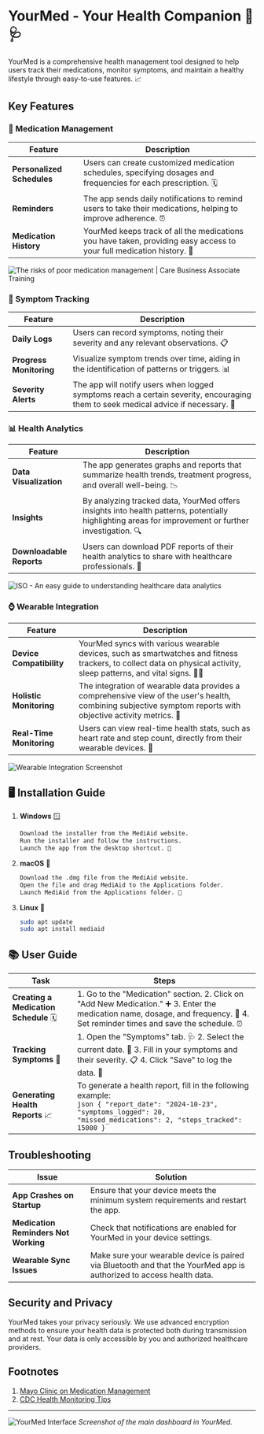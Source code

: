 
# YourMed - Your Health Companion 💊🩺

YourMed is a comprehensive health management tool designed to help users track their medications, monitor symptoms, and maintain a healthy lifestyle through easy-to-use features. 📈


## Key Features

### **💊 Medication Management**
| Feature                | Description                                                                 |
|------------------------|-----------------------------------------------------------------------------|
| **Personalized Schedules** | Users can create customized medication schedules, specifying dosages and frequencies for each prescription. 🗓️ |
| **Reminders**           | The app sends daily notifications to remind users to take their medications, helping to improve adherence. ⏰ |
| **Medication History**  | YourMed keeps track of all the medications you have taken, providing easy access to your full medication history. 🧾 |

![The risks of poor medication management | Care Business Associate Training](https://cbassociatetraining.co.uk/wp-content/uploads/2022/07/risk-of-poor-medication-management-scaled.jpg)

### **📝 Symptom Tracking**
| Feature                | Description                                                                 |
|------------------------|-----------------------------------------------------------------------------|
| **Daily Logs**          | Users can record symptoms, noting their severity and any relevant observations. 📋 |
| **Progress Monitoring** | Visualize symptom trends over time, aiding in the identification of patterns or triggers. 📊 |
| **Severity Alerts**     | The app will notify users when logged symptoms reach a certain severity, encouraging them to seek medical advice if necessary. 🚨 |

### **📊 Health Analytics**
| Feature                | Description                                                                 |
|------------------------|-----------------------------------------------------------------------------|
| **Data Visualization**  | The app generates graphs and reports that summarize health trends, treatment progress, and overall well-being. 📉 |
| **Insights**            | By analyzing tracked data, YourMed offers insights into health patterns, potentially highlighting areas for improvement or further investigation. 🔍 |
| **Downloadable Reports**| Users can download PDF reports of their health analytics to share with healthcare professionals. 📑 |

![ISO - An easy guide to understanding healthcare data analytics](https://www.iso.org/files/live/sites/isoorg/files/news/insights/healthcare/Healthcare_Evergreen%20-%20Healthcare%20data%20analytics.svg)


### **⌚ Wearable Integration**
| Feature                | Description                                                                 |
|------------------------|-----------------------------------------------------------------------------|
| **Device Compatibility**| YourMed syncs with various wearable devices, such as smartwatches and fitness trackers, to collect data on physical activity, sleep patterns, and vital signs. 🏃‍♂️ |
| **Holistic Monitoring** | The integration of wearable data provides a comprehensive view of the user's health, combining subjective symptom reports with objective activity metrics. 📲 |
| **Real-Time Monitoring**| Users can view real-time health stats, such as heart rate and step count, directly from their wearable devices. 💓 |

![Wearable Integration Screenshot](https://example.com/wearable-integration.png)

## 🖥️ Installation Guide

1. **Windows** 🪟
    ```bash
    Download the installer from the MediAid website.
    Run the installer and follow the instructions.
    Launch the app from the desktop shortcut. 🎯
    ```

2. **macOS** 🍏
    ```bash
    Download the .dmg file from the MediAid website.
    Open the file and drag MediAid to the Applications folder.
    Launch MediAid from the Applications folder. 🚀
    ```

3. **Linux** 🐧
    ```bash
    sudo apt update
    sudo apt install mediaid
    ```

## 📚 User Guide

| Task                      | Steps                                                                                                                                                   |
|----------------------------|---------------------------------------------------------------------------------------------------------------------------------------------------------|
| **Creating a Medication Schedule** 🗓️  | 1. Go to the "Medication" section. 2. Click on "Add New Medication." ➕ 3. Enter the medication name, dosage, and frequency. 💊 4. Set reminder times and save the schedule. ⏰ |
| **Tracking Symptoms** 📝     | 1. Open the "Symptoms" tab. 🩺 2. Select the current date. 📅 3. Fill in your symptoms and their severity. 📋 4. Click "Save" to log the data. 💾 |
| **Generating Health Reports** 📈 | To generate a health report, fill in the following example: <br> ```json { "report_date": "2024-10-23", "symptoms_logged": 20, "missed_medications": 2, "steps_tracked": 15000 } ``` |

## Troubleshooting

| Issue                         | Solution                                                                                             |
|-------------------------------|-----------------------------------------------------------------------------------------------------|
| **App Crashes on Startup**     | Ensure that your device meets the minimum system requirements and restart the app.                    |
| **Medication Reminders Not Working** | Check that notifications are enabled for YourMed in your device settings.                         |
| **Wearable Sync Issues**       | Make sure your wearable device is paired via Bluetooth and that the YourMed app is authorized to access health data. |

## Security and Privacy

YourMed takes your privacy seriously. We use advanced encryption methods to ensure your health data is protected both during transmission and at rest. Your data is only accessible by you and authorized healthcare providers.

## Footnotes

1. [Mayo Clinic on Medication Management](https://www.mayoclinic.org)
2. [CDC Health Monitoring Tips](https://www.cdc.gov)

---

![YourMed Interface](your_med_screenshot.png) *Screenshot of the main dashboard in YourMed.*

<!--stackedit_data:
eyJoaXN0b3J5IjpbNjA2MjAxMDczLC0xMjQyODE3Mzc5LDE3OT
YyMTAxOV19
-->